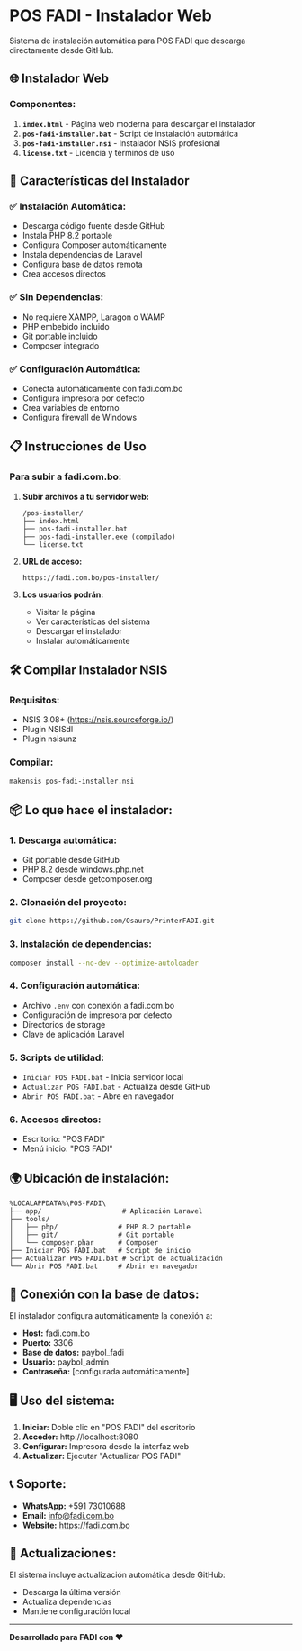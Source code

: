 # POS FADI - Instalador Web

Sistema de instalación automática para POS FADI que descarga directamente desde GitHub.

## 🌐 Instalador Web

### Componentes:

1. **`index.html`** - Página web moderna para descargar el instalador
2. **`pos-fadi-installer.bat`** - Script de instalación automática
3. **`pos-fadi-installer.nsi`** - Instalador NSIS profesional
4. **`license.txt`** - Licencia y términos de uso

## 🚀 Características del Instalador

### ✅ **Instalación Automática:**
- Descarga código fuente desde GitHub
- Instala PHP 8.2 portable
- Configura Composer automáticamente
- Instala dependencias de Laravel
- Configura base de datos remota
- Crea accesos directos

### ✅ **Sin Dependencias:**
- No requiere XAMPP, Laragon o WAMP
- PHP embebido incluido
- Git portable incluido
- Composer integrado

### ✅ **Configuración Automática:**
- Conecta automáticamente con fadi.com.bo
- Configura impresora por defecto
- Crea variables de entorno
- Configura firewall de Windows

## 📋 Instrucciones de Uso

### Para subir a fadi.com.bo:

1. **Subir archivos a tu servidor web:**
   ```
   /pos-installer/
   ├── index.html
   ├── pos-fadi-installer.bat
   ├── pos-fadi-installer.exe (compilado)
   └── license.txt
   ```

2. **URL de acceso:**
   ```
   https://fadi.com.bo/pos-installer/
   ```

3. **Los usuarios podrán:**
   - Visitar la página
   - Ver características del sistema
   - Descargar el instalador
   - Instalar automáticamente

## 🛠️ Compilar Instalador NSIS

### Requisitos:
- NSIS 3.08+ (https://nsis.sourceforge.io/)
- Plugin NSISdl
- Plugin nsisunz

### Compilar:
```bash
makensis pos-fadi-installer.nsi
```

## 📦 Lo que hace el instalador:

### 1. **Descarga automática:**
- Git portable desde GitHub
- PHP 8.2 desde windows.php.net
- Composer desde getcomposer.org

### 2. **Clonación del proyecto:**
```bash
git clone https://github.com/Osauro/PrinterFADI.git
```

### 3. **Instalación de dependencias:**
```bash
composer install --no-dev --optimize-autoloader
```

### 4. **Configuración automática:**
- Archivo `.env` con conexión a fadi.com.bo
- Configuración de impresora por defecto
- Directorios de storage
- Clave de aplicación Laravel

### 5. **Scripts de utilidad:**
- `Iniciar POS FADI.bat` - Inicia servidor local
- `Actualizar POS FADI.bat` - Actualiza desde GitHub
- `Abrir POS FADI.bat` - Abre en navegador

### 6. **Accesos directos:**
- Escritorio: "POS FADI"
- Menú inicio: "POS FADI"

## 🌍 Ubicación de instalación:

```
%LOCALAPPDATA%\POS-FADI\
├── app/                    # Aplicación Laravel
├── tools/
│   ├── php/               # PHP 8.2 portable
│   ├── git/               # Git portable
│   └── composer.phar      # Composer
├── Iniciar POS FADI.bat   # Script de inicio
├── Actualizar POS FADI.bat # Script de actualización
└── Abrir POS FADI.bat     # Abrir en navegador
```

## 🔗 Conexión con la base de datos:

El instalador configura automáticamente la conexión a:
- **Host:** fadi.com.bo
- **Puerto:** 3306
- **Base de datos:** paybol_fadi
- **Usuario:** paybol_admin
- **Contraseña:** [configurada automáticamente]

## 🖥️ Uso del sistema:

1. **Iniciar:** Doble clic en "POS FADI" del escritorio
2. **Acceder:** http://localhost:8080
3. **Configurar:** Impresora desde la interfaz web
4. **Actualizar:** Ejecutar "Actualizar POS FADI"

## 📞 Soporte:

- **WhatsApp:** +591 73010688
- **Email:** info@fadi.com.bo
- **Website:** https://fadi.com.bo

## 🔄 Actualizaciones:

El sistema incluye actualización automática desde GitHub:
- Descarga la última versión
- Actualiza dependencias
- Mantiene configuración local

---

**Desarrollado para FADI con ❤️**
